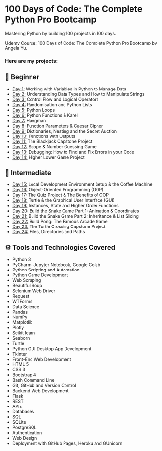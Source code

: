 # 100 Days of Code: The Complete Python Pro Bootcamp

Mastering Python by building 100 projects in 100 days. 

Udemy Course: [100 Days of Code: The Complete Python Pro Bootcamp](https://www.udemy.com/course/100-days-of-code/?couponCode=ST15MT31224) by Angela Yu.

### Here are my projects:

## 🔰 Beginner 
- [Day 1:](https://github.com/moraeseduarda/100-days-of-code-python/tree/main/day01) Working with Variables in Python to Manage Data
- [Day 2:](https://github.com/moraeseduarda/100-days-of-code-python/tree/main/day02) Understanding Data Types and How to Manipulate Strings
- [Day 3:](https://github.com/moraeseduarda/100-days-of-code-python/tree/main/day03) Control Flow and Logical Operators
- [Day 4:](https://github.com/moraeseduarda/100-days-of-code-python/tree/main/day04) Randomisation and Python Lists
- [Day 5:](https://github.com/moraeseduarda/100-days-of-code-python/tree/main/day05) Python Loops
- [Day 6:](https://github.com/moraeseduarda/100-days-of-code-python/tree/main/day06) Python Functions & Karel
- [Day 7:](https://github.com/moraeseduarda/100-days-of-code-python/tree/main/day07) Hangman
- [Day 8:](https://github.com/moraeseduarda/100-days-of-code-python/tree/main/day08) Function Parameters & Caesar Cipher
- [Day 9:](https://github.com/moraeseduarda/100-days-of-code-python/tree/main/day09) Dictionaries, Nesting and the Secret Auction
- [Day 10:](https://github.com/moraeseduarda/100-days-of-code-python/tree/main/day10) Functions with Outputs
- [Day 11:](https://github.com/moraeseduarda/100-days-of-code-python/tree/main/day11) The Blackjack Capstone Project
- [Day 12:](https://github.com/moraeseduarda/100-days-of-code-python/tree/main/day12) Scope & Number Guessing Game
- [Day 13:](https://github.com/moraeseduarda/100-days-of-code-python/tree/main/day13) Debugging: How to Find and Fix Errors in your Code
- [Day 14:](https://github.com/moraeseduarda/100-days-of-code-python/tree/main/day14) Higher Lower Game Project

## 🚩 Intermediate
- [Day 15:](https://github.com/moraeseduarda/100-days-of-code-python/tree/main/day15) Local Development Environment Setup & the Coffee Machine
- [Day 16:](https://github.com/moraeseduarda/100-days-of-code-python/tree/main/day16) Object-Oriented Programming (OOP)
- [Day 17:](https://github.com/moraeseduarda/100-days-of-code-python/tree/main/day17) The Quiz Project & The Benefits of OOP
- [Day 18:](https://github.com/moraeseduarda/100-days-of-code-python/tree/main/day18) Turtle & the Graphical User Interface (GUI)
- [Day 19:](https://github.com/moraeseduarda/100-days-of-code-python/tree/main/day19) Instances, State and Higher Order Functions
- [Day 20:](https://github.com/moraeseduarda/100-days-of-code-python/tree/main/day20) Build the Snake Game Part 1: Animation & Coordinates
- [Day 21:](https://github.com/moraeseduarda/100-days-of-code-python/tree/main/day21) Build the Snake Game Part 2: Inheritance & List Slicing
- [Day 22:](https://github.com/moraeseduarda/100-days-of-code-python/tree/main/day22) Build Pong: The Famous Arcade Game
- [Day 23:](https://github.com/moraeseduarda/100-days-of-code-python/tree/main/day23) The Turtle Crossing Capstone Project
- [Day 24:](https://github.com/moraeseduarda/100-days-of-code-python/tree/main/day24) Files, Directories and Paths

[//]: # (- [Day 25:]&#40;https://github.com/moraeseduarda/100-days-of-code-python/tree/main/day25&#41; Working with CSV Data and the Pandas Library)

[//]: # (- [Day 26:]&#40;https://github.com/moraeseduarda/100-days-of-code-python/tree/main/day26&#41; List Comprehension and the Nato Alphabet)

[//]: # (- [Day 27:]&#40;https://github.com/moraeseduarda/100-days-of-code-python/tree/main/day27&#41; Tkinter, *args, **kwargs and Creating GUI Programs)

[//]: # (- [Day 28:]&#40;https://github.com/moraeseduarda/100-days-of-code-python/tree/main/day28&#41; Tkinter, Dynamic Typing and the Pomodoro GUI Application)

[//]: # (- [Day 29:]&#40;https://github.com/moraeseduarda/100-days-of-code-python/tree/main/day29&#41; Building a Password Manager GUI App with Tkinter)

[//]: # (- [Day 30:]&#40;https://github.com/moraeseduarda/100-days-of-code-python/tree/main/day30&#41; Errors, Exceptions and JSON Data: Improving the Password Manager)

[//]: # (- [Day 31:]&#40;https://github.com/moraeseduarda/100-days-of-code-python/tree/main/day31&#41; Flash Card App Capstone Project)

[//]: # ()
[//]: # (## 🤖 Intermediate+)

[//]: # (- [Day 32:]&#40;https://github.com/moraeseduarda/100-days-of-code-python/tree/main/day32&#41; Send Email &#40;smtplib&#41; & Manage Dates &#40;datetime&#41; - Automated Birthday Wisher)

[//]: # (- [Day 33:]&#40;https://github.com/moraeseduarda/100-days-of-code-python/tree/main/day33&#41; API Endpoints & API Parameters - ISS Overhead Notifier)

[//]: # (- [Day 34:]&#40;https://github.com/moraeseduarda/100-days-of-code-python/tree/main/day34&#41; API Practice - Creating a GUI Quiz App)

[//]: # (- [Day 35:]&#40;https://github.com/moraeseduarda/100-days-of-code-python/tree/main/day35&#41; Keys, Authentication & Environment Variables - Telegram Rain Notifier)

[//]: # (- [Day 36:]&#40;https://github.com/moraeseduarda/100-days-of-code-python/tree/main/day36&#41; Stock Trading News Alert Project)

[//]: # (- [Day 37:]&#40;https://github.com/moraeseduarda/100-days-of-code-python/tree/main/day37&#41; Habit Tracking Project: API Post Requests & Headers)

[//]: # (- [Day 38:]&#40;https://github.com/moraeseduarda/100-days-of-code-python/tree/main/day38&#41; Workout Tracking Using Google Sheets)

[//]: # (- [Day 39:]&#40;https://github.com/moraeseduarda/100-days-of-code-python/tree/main/day39&#41; Capstone Part 1: Flight Deal Finder)

[//]: # (- [Day 40:]&#40;https://github.com/moraeseduarda/100-days-of-code-python/tree/main/day40&#41; Capstone Part 2: Flight Club)

[//]: # (- [Day 41:]&#40;https://github.com/moraeseduarda/100-days-of-code-python/tree/main/day41&#41; Introduction to HTML)

[//]: # (- [Day 42:]&#40;https://github.com/moraeseduarda/100-days-of-code-python/tree/main/day42&#41; Intermediate HTML)

[//]: # (- [Day 43:]&#40;https://github.com/moraeseduarda/100-days-of-code-python/tree/main/day43&#41; Introduction to CSS)

[//]: # (- [Day 44:]&#40;https://github.com/moraeseduarda/100-days-of-code-python/tree/main/day44&#41; Intermediate CSS)

[//]: # (- [Day 45:]&#40;https://github.com/moraeseduarda/100-days-of-code-python/tree/main/day45&#41; Web Scraping with Beautiful Soup)

[//]: # (- [Day 46:]&#40;https://github.com/moraeseduarda/100-days-of-code-python/tree/main/day46&#41; Create a Spotify Playlist Using The Musical Time Machine)

[//]: # (- [Day 47:]&#40;https://github.com/moraeseduarda/100-days-of-code-python/tree/main/day47&#41; Create an Automated Amazon Price Tracker)

[//]: # (- [Day 48:]&#40;https://github.com/moraeseduarda/100-days-of-code-python/tree/main/day48&#41; Selenium Webdriver Browser and Game Playing Bot)

[//]: # (- [Day 49:]&#40;https://github.com/moraeseduarda/100-days-of-code-python/tree/main/day49&#41; Automating Job Applications on LinkedIn)

[//]: # (- [Day 50:]&#40;https://github.com/moraeseduarda/100-days-of-code-python/tree/main/day50&#41; Auto Tinder Swiping Bot)

[//]: # (- [Day 51:]&#40;https://github.com/moraeseduarda/100-days-of-code-python/tree/main/day51&#41; Internet Speed Twitter Complaint Bot)

[//]: # (- [Day 52:]&#40;https://github.com/moraeseduarda/100-days-of-code-python/tree/main/day52&#41; Instagram Follower Bot)

[//]: # (- [Day 53:]&#40;https://github.com/moraeseduarda/100-days-of-code-python/tree/main/day53&#41; Web Scraping Capstone - Data Entry Job Automation)

[//]: # (- [Day 54:]&#40;https://github.com/moraeseduarda/100-days-of-code-python/tree/main/day54&#41; Introduction to Web Development with Flask)

[//]: # (- [Day 55:]&#40;https://github.com/moraeseduarda/100-days-of-code-python/tree/main/day55&#41; HTML & URL Parsing in Flask and the Higher Lower Game)

[//]: # (- [Day 56:]&#40;https://github.com/moraeseduarda/100-days-of-code-python/tree/main/day56&#41; Rendering HTML/Static Files and Using Website Templates)

[//]: # (- [Day 57:]&#40;https://github.com/moraeseduarda/100-days-of-code-python/tree/main/day57&#41; Templating with Jinja in Flask Applications)

[//]: # (- [Day 58:]&#40;https://github.com/moraeseduarda/100-days-of-code-python/tree/main/day58&#41; Web Foundation Boostrap)

[//]: # ()
[//]: # (## 🎯 Advanced)

[//]: # (- [Day 59:]&#40;https://github.com/moraeseduarda/100-days-of-code-python/tree/main/day59&#41; Blog Capstone Project Part 2 - Adding Styling)

[//]: # (- [Day 60:]&#40;https://github.com/moraeseduarda/100-days-of-code-python/tree/main/day60&#41; Make POST Requests with Flask and HTML Forms)

[//]: # (- [Day 61:]&#40;https://github.com/moraeseduarda/100-days-of-code-python/tree/main/day61&#41; Building Advanced Forms with Flask-WTForms)

[//]: # (- [Day 62:]&#40;https://github.com/moraeseduarda/100-days-of-code-python/tree/main/day62&#41; Flask, WTForms, Bootstrap, and CSV - Coffee & Wifi Project)

[//]: # (- [Day 63:]&#40;https://github.com/moraeseduarda/100-days-of-code-python/tree/main/day63&#41; Databases and with SQLite and SQLAlchemy)

[//]: # (- [Day 64:]&#40;https://github.com/moraeseduarda/100-days-of-code-python/tree/main/day64&#41; My Top 10 Movies Website)

[//]: # (- [Day 65:]&#40;https://github.com/moraeseduarda/100-days-of-code-python/tree/main/day65&#41; How to Create a Website That People Will Love)

[//]: # (- [Day 66:]&#40;https://github.com/moraeseduarda/100-days-of-code-python/tree/main/day66&#41; Building Your Own API with RESTful Routing)

[//]: # (- [Day 67:]&#40;https://github.com/moraeseduarda/100-days-of-code-python/tree/main/day67&#41; Blog Capstone Project Part 3 - RESTful Routing)

[//]: # (- [Day 68:]&#40;https://github.com/moraeseduarda/100-days-of-code-python/tree/main/day68&#41; Authentication with Flask)

[//]: # (- [Day 69:]&#40;https://github.com/moraeseduarda/100-days-of-code-python/tree/main/day69&#41; Blog Capstone Project Part 4 - Adding Users)

[//]: # (- [Day 70:]&#40;https://github.com/moraeseduarda/100-days-of-code-python/tree/main/day70&#41; Deploying Your Web Application with Heroku)

[//]: # (- [Day 71:]&#40;https://github.com/moraeseduarda/100-days-of-code-python/tree/main/day71&#41; Data Exploration with Pandas: College Major vs. Your Salary)

[//]: # (- [Day 72:]&#40;https://github.com/moraeseduarda/100-days-of-code-python/tree/main/day72&#41; Data Visualisation with Matplotlib: Programming Languages)

[//]: # (- [Day 73:]&#40;https://github.com/moraeseduarda/100-days-of-code-python/tree/main/day73&#41; Aggregate & Marge Data with Pandas: Analyse the Lego Dataset)

[//]: # (- [Day 74:]&#40;https://github.com/moraeseduarda/100-days-of-code-python/tree/main/day74&#41; Google Trends Data: Resampling and Visualising Time Series)

[//]: # (- [Day 75:]&#40;https://github.com/moraeseduarda/100-days-of-code-python/tree/main/day75&#41; Beautiful Plotly Charts & Analysing the Android App Store)

[//]: # (- [Day 76:]&#40;https://github.com/moraeseduarda/100-days-of-code-python/tree/main/day76&#41; Computation with NumPy and N-Dimensional Arrays)

[//]: # (- [Day 77:]&#40;https://github.com/moraeseduarda/100-days-of-code-python/tree/main/day77&#41; Linear Regression and Data Visualisation with Seaborn)

[//]: # (- [Day 78:]&#40;https://github.com/moraeseduarda/100-days-of-code-python/tree/main/day78&#41; Analysing the Nobel Prize with Plotly, Matplotlib & Seaborn)

[//]: # (- [Day 79:]&#40;https://github.com/moraeseduarda/100-days-of-code-python/tree/main/day79&#41; The Tragic Discovery of Handwashing: t-Tests & Distributions)

[//]: # (- [Day 80:]&#40;https://github.com/moraeseduarda/100-days-of-code-python/tree/main/day80&#41; Capstone Project - Predict House Prices)

[//]: # ()
[//]: # (## 🚀 Professional Portfolio Projects)

[//]: # (- [Day 81:]&#40;https://github.com/moraeseduarda/100-days-of-code-python/tree/main/day81&#41; Text to Morse Code Converter)

[//]: # (- [Day 82:]&#40;https://github.com/moraeseduarda/100-days-of-code-python/tree/main/day82&#41; Portfolio Website)

[//]: # (- [Day 83:]&#40;https://github.com/moraeseduarda/100-days-of-code-python/tree/main/day83&#41; Tic Tac Toe)

[//]: # (- [Day 84:]&#40;https://github.com/moraeseduarda/100-days-of-code-python/tree/main/day84&#41; Image Watermarking Desktop App)

[//]: # (- [Day 85:]&#40;https://github.com/moraeseduarda/100-days-of-code-python/tree/main/day85&#41; Typing Speed Test App)

[//]: # (- [Day 86:]&#40;https://github.com/moraeseduarda/100-days-of-code-python/tree/main/day86&#41; Breakout: The Famous Arcade Game)

[//]: # (- [Day 87:]&#40;https://github.com/moraeseduarda/100-days-of-code-python/tree/main/day87&#41; Cafe and Wifi Website)

[//]: # (- [Day 88:]&#40;https://github.com/moraeseduarda/100-days-of-code-python/tree/main/day88&#41; To Do Agenda App)

[//]: # (- [Day 89:]&#40;https://github.com/moraeseduarda/100-days-of-code-python/tree/main/day89&#41; Disappearing Text Writing App)

[//]: # (- [Day 90:]&#40;https://github.com/moraeseduarda/100-days-of-code-python/tree/main/day90&#41; Convert PDF to Audiobook)

[//]: # (- [Day 91:]&#40;https://github.com/moraeseduarda/100-days-of-code-python/tree/main/day91&#41; Image to Color List)

[//]: # (- [Day 92:]&#40;https://github.com/moraeseduarda/100-days-of-code-python/tree/main/day92&#41; Amazon Canada Web Scraper)

[//]: # (- [Day 93:]&#40;https://github.com/moraeseduarda/100-days-of-code-python/tree/main/day93&#41; Google Dinosaur Game Bot)

[//]: # (- [Day 94:]&#40;https://github.com/moraeseduarda/100-days-of-code-python/tree/main/day94&#41; Space Invaders)

[//]: # (- [Day 95:]&#40;https://github.com/moraeseduarda/100-days-of-code-python/tree/main/day95&#41; Custom API)

[//]: # (- [Day 96:]&#40;https://github.com/moraeseduarda/100-days-of-code-python/tree/main/day96&#41; An Online Shop)

[//]: # (- [Day 97:]&#40;https://github.com/moraeseduarda/100-days-of-code-python/tree/main/day97&#41; Percentage Calculator)

[//]: # (- [Day 98:]&#40;https://github.com/moraeseduarda/100-days-of-code-python/tree/main/day98&#41; Analyzing and Visualizing the Space Race)

[//]: # (- [Day 99:]&#40;https://github.com/moraeseduarda/100-days-of-code-python/tree/main/day99&#41; Analyzing Deaths Involving Police in the United States)

[//]: # (- [Day 100:]&#40;https://github.com/moraeseduarda/100-days-of-code-python/tree/main/day100&#41; Predicting Earnings using Multivariable Regression)

## ⚙️ Tools and Technologies Covered
- Python 3
- PyCharm, Jupyter Notebook, Google Colab
- Python Scripting and Automation
- Python Game Development
- Web Scraping
- Beautiful Soup
- Selenium Web Driver
- Request
- WTForms
- Data Science
- Pandas
- NumPy
- Matplotlib
- Plotly
- Scikit learn
- Seaborn
- Turtle
- Python GUI Desktop App Development
- Tkinter
- Front-End Web Development
- HTML 5
- CSS 3
- Bootstrap 4
- Bash Command Line
- Git, GitHub and Version Control
- Backend Web Development
- Flask
- REST
- APIs
- Databases
- SQL
- SQLite
- PostgreSQL
- Authentication
- Web Design
- Deployment with GitHub Pages, Heroku and GUnicorn 
